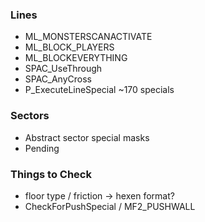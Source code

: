 ### Lines
- ML_MONSTERSCANACTIVATE
- ML_BLOCK_PLAYERS
- ML_BLOCKEVERYTHING
- SPAC_UseThrough
- SPAC_AnyCross
- P_ExecuteLineSpecial ~170 specials

### Sectors
- Abstract sector special masks
- Pending

### Things to Check
- floor type / friction -> hexen format?
- CheckForPushSpecial / MF2_PUSHWALL
